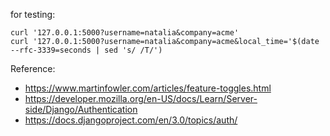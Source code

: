 

for testing:
```
curl '127.0.0.1:5000?username=natalia&company=acme'
curl '127.0.0.1:5000?username=natalia&company=acme&local_time='$(date --rfc-3339=seconds | sed 's/ /T/')
```



Reference:

- https://www.martinfowler.com/articles/feature-toggles.html
- https://developer.mozilla.org/en-US/docs/Learn/Server-side/Django/Authentication
- https://docs.djangoproject.com/en/3.0/topics/auth/
